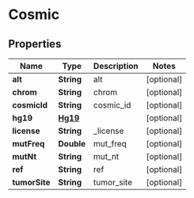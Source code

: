 

# Cosmic


## Properties

| Name | Type | Description | Notes |
|------------ | ------------- | ------------- | -------------|
|**alt** | **String** | alt |  [optional] |
|**chrom** | **String** | chrom |  [optional] |
|**cosmicId** | **String** | cosmic_id |  [optional] |
|**hg19** | [**Hg19**](Hg19.md) |  |  [optional] |
|**license** | **String** | _license |  [optional] |
|**mutFreq** | **Double** | mut_freq |  [optional] |
|**mutNt** | **String** | mut_nt |  [optional] |
|**ref** | **String** | ref |  [optional] |
|**tumorSite** | **String** | tumor_site |  [optional] |



